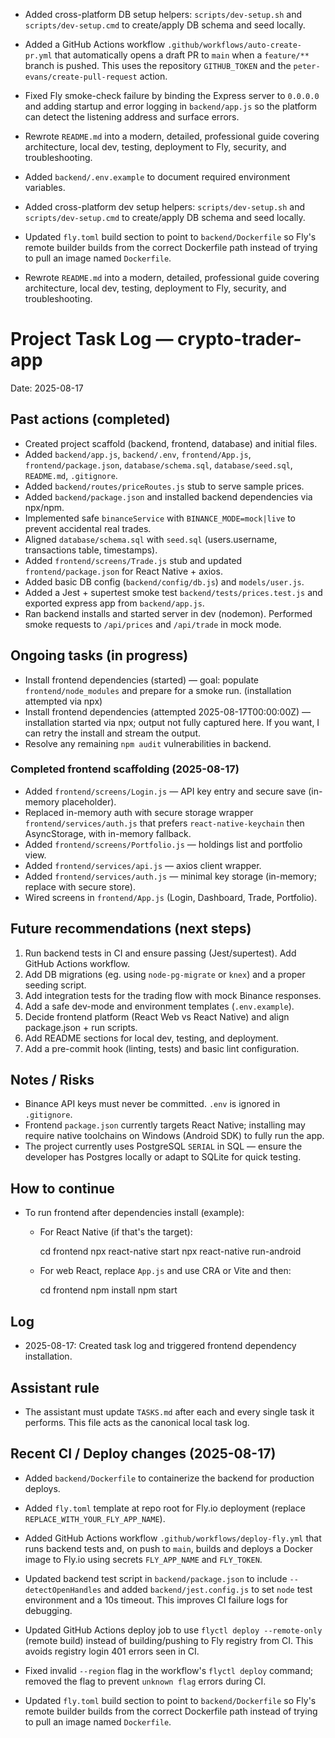- Added cross-platform DB setup helpers: `scripts/dev-setup.sh` and `scripts/dev-setup.cmd` to create/apply DB schema and seed locally.

- Added a GitHub Actions workflow `.github/workflows/auto-create-pr.yml` that automatically opens a draft PR to `main` when a `feature/**` branch is pushed. This uses the repository `GITHUB_TOKEN` and the `peter-evans/create-pull-request` action.

- Fixed Fly smoke-check failure by binding the Express server to `0.0.0.0` and adding startup and error logging in `backend/app.js` so the platform can detect the listening address and surface errors.
- Rewrote `README.md` into a modern, detailed, professional guide covering architecture, local dev, testing, deployment to Fly, security, and troubleshooting.

- Added `backend/.env.example` to document required environment variables.
- Added cross-platform dev setup helpers: `scripts/dev-setup.sh` and `scripts/dev-setup.cmd` to create/apply DB schema and seed locally.
- Updated `fly.toml` build section to point to `backend/Dockerfile` so Fly's remote builder builds from the correct Dockerfile path instead of trying to pull an image named `Dockerfile`.

- Rewrote `README.md` into a modern, detailed, professional guide covering architecture, local dev, testing, deployment to Fly, security, and troubleshooting.
# Project Task Log — crypto-trader-app

Date: 2025-08-17

## Past actions (completed)
- Created project scaffold (backend, frontend, database) and initial files.
- Added `backend/app.js`, `backend/.env`, `frontend/App.js`, `frontend/package.json`, `database/schema.sql`, `database/seed.sql`, `README.md`, `.gitignore`.
- Added `backend/routes/priceRoutes.js` stub to serve sample prices.
- Added `backend/package.json` and installed backend dependencies via npx/npm.
- Implemented safe `binanceService` with `BINANCE_MODE=mock|live` to prevent accidental real trades.
- Aligned `database/schema.sql` with `seed.sql` (users.username, transactions table, timestamps).
- Added `frontend/screens/Trade.js` stub and updated `frontend/package.json` for React Native + axios.
- Added basic DB config (`backend/config/db.js`) and `models/user.js`.
- Added a Jest + supertest smoke test `backend/tests/prices.test.js` and exported express app from `backend/app.js`.
- Ran backend installs and started server in dev (nodemon). Performed smoke requests to `/api/prices` and `/api/trade` in mock mode.

## Ongoing tasks (in progress)
- Install frontend dependencies (started) — goal: populate `frontend/node_modules` and prepare for a smoke run. (installation attempted via npx)
 - Install frontend dependencies (attempted 2025-08-17T00:00:00Z) — installation started via npx; output not fully captured here. If you want, I can retry the install and stream the output.
- Resolve any remaining `npm audit` vulnerabilities in backend.

### Completed frontend scaffolding (2025-08-17)
- Added `frontend/screens/Login.js` — API key entry and secure save (in-memory placeholder).
- Replaced in-memory auth with secure storage wrapper `frontend/services/auth.js` that prefers `react-native-keychain` then AsyncStorage, with in-memory fallback.
- Added `frontend/screens/Portfolio.js` — holdings list and portfolio view.
- Added `frontend/services/api.js` — axios client wrapper.
- Added `frontend/services/auth.js` — minimal key storage (in-memory; replace with secure store).
- Wired screens in `frontend/App.js` (Login, Dashboard, Trade, Portfolio).

## Future recommendations (next steps)
1. Run backend tests in CI and ensure passing (Jest/supertest). Add GitHub Actions workflow.
2. Add DB migrations (eg. using `node-pg-migrate` or `knex`) and a proper seeding script.
3. Add integration tests for the trading flow with mock Binance responses.
4. Add a safe dev-mode and environment templates (`.env.example`).
5. Decide frontend platform (React Web vs React Native) and align package.json + run scripts.
6. Add README sections for local dev, testing, and deployment.
7. Add a pre-commit hook (linting, tests) and basic lint configuration.

## Notes / Risks
- Binance API keys must never be committed. `.env` is ignored in `.gitignore`.
- Frontend `package.json` currently targets React Native; installing may require native toolchains on Windows (Android SDK) to fully run the app.
- The project currently uses PostgreSQL `SERIAL` in SQL — ensure the developer has Postgres locally or adapt to SQLite for quick testing.

## How to continue
- To run frontend after dependencies install (example):

  - For React Native (if that's the target):

    cd frontend
    npx react-native start
    npx react-native run-android

  - For web React, replace `App.js` and use CRA or Vite and then:

    cd frontend
    npm install
    npm start


## Log
- 2025-08-17: Created task log and triggered frontend dependency installation.

## Assistant rule
- The assistant must update `TASKS.md` after each and every single task it performs. This file acts as the canonical local task log.


## Recent CI / Deploy changes (2025-08-17)
- Added `backend/Dockerfile` to containerize the backend for production deploys.
- Added `fly.toml` template at repo root for Fly.io deployment (replace `REPLACE_WITH_YOUR_FLY_APP_NAME`).
- Added GitHub Actions workflow `.github/workflows/deploy-fly.yml` that runs backend tests and, on push to `main`, builds and deploys a Docker image to Fly.io using secrets `FLY_APP_NAME` and `FLY_TOKEN`.

- Updated backend test script in `backend/package.json` to include `--detectOpenHandles` and added `backend/jest.config.js` to set `node` test environment and a 10s timeout. This improves CI failure logs for debugging.

- Updated GitHub Actions deploy job to use `flyctl deploy --remote-only` (remote build) instead of building/pushing to Fly registry from CI. This avoids registry login 401 errors seen in CI.

- Fixed invalid `--region` flag in the workflow's `flyctl deploy` command; removed the flag to prevent `unknown flag` errors during CI.

- Updated `fly.toml` build section to point to `backend/Dockerfile` so Fly's remote builder builds from the correct Dockerfile path instead of trying to pull an image named `Dockerfile`.

